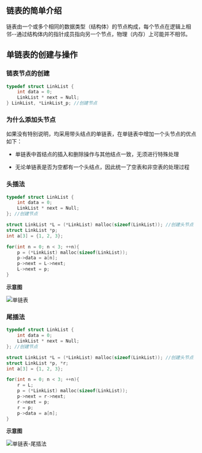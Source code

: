 ## 链表的简单介绍

链表由一个或多个相同的数据类型（结构体）的节点构成，每个节点在逻辑上相邻--通过结构体内的指针成员指向另一个节点，物理（内存）上可能并不相邻。



## 单链表的创建与操作



### 链表节点的创建

```c
typedef struct LinkList {
    int data = 0;
    LinkList * next = Null;
} LinkList, *LinkList_p; //创建节点
```



### 为什么添加头节点

如果没有特别说明，均采用带头结点的单链表，在单链表中增加一个头节点的优点如下：

- 单链表中首结点的插入和删除操作与其他结点一致，无须进行特殊处理

- 无论单链表是否为空都有一个头结点，因此统一了空表和非空表的处理过程



### 头插法

```c
typedef struct LinkList {
    int data = 0;
    LinkList * next = Null;
}; //创建节点

struct LinkList *L = (*LinkList) malloc(sizeof(LinkList)); //创建头节点
struct LinkList *p;
int a[3] = {1, 2, 3};

for(int n = 0; n < 3; ++n){
    p = (*LinkList) malloc(sizeof(LinkList));
    p->data = a[n];
    p->next = L->next;
    L->next = p;
}
```



**示意图**



![单链表](/单链表-头插法.png)



### 尾插法

```c
typedef struct LinkList {
    int data = 0;
    LinkList * next = Null;
}; //创建节点

struct LinkList *L = (*LinkList) malloc(sizeof(LinkList)); //创建头节点
struct LinkList *p, *r;
int a[3] = {1, 2, 3};

for(int n = 0; n < 3; ++n){
    r = L;
    p = (*LinkList) malloc(sizeof(LinkList));
    p->next = r->next;
    r->next = p;
    r = p;
    p->data = a[n];
}
```



**示意图**

![单链表-尾插法](D:\Chrome\单链表-尾插法.png)